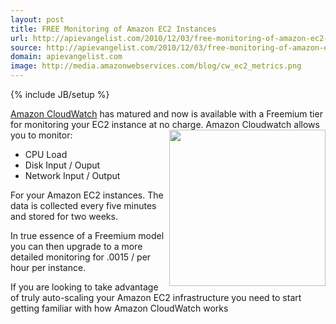 ```yaml
---
layout: post
title: FREE Monitoring of Amazon EC2 Instances
url: http://apievangelist.com/2010/12/03/free-monitoring-of-amazon-ec2-instances/
source: http://apievangelist.com/2010/12/03/free-monitoring-of-amazon-ec2-instances/
domain: apievangelist.com
image: http://media.amazonwebservices.com/blog/cw_ec2_metrics.png
---
```

{% include JB/setup %}<p><a href="http://aws.amazon.com/cloudwatch/" target="_self">Amazon CloudWatch</a> has matured and now is available with a Freemium tier for monitoring your EC2 instance at no charge.
<img src="http://media.amazonwebservices.com/blog/cw_ec2_metrics.png" alt="" width="250" align="right" />
Amazon Cloudwatch allows you to monitor:
<ul class="mainlist">
	<li>CPU Load</li>
	<li>Disk Input / Ouput</li>
	<li>Network Input / Output</li>
</ul>
For your Amazon EC2 instances. The data is collected every five minutes and stored for two weeks.<p></p>
In true essence of a Freemium model you can then upgrade to a more detailed monitoring for .0015 / per hour per instance.<p></p>
If you are looking to take advantage of truly auto-scaling your Amazon EC2 infrastructure you need to start getting familiar with how Amazon CloudWatch works</p>
